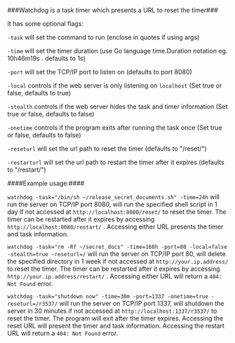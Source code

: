 ###Watchdog is a task timer which presents a URL to reset the timer###

It has some optional flags:

`-task` will set the command to run (enclose in quotes if using args)

`-time` will set the timer duration (use Go language time.Duration notation eg. 10h46m19s . defaults to 1s)

`-port` will set the TCP/IP port to listen on (defaults to port 8080)

`-local` controls if the web server is only listening on `localhost` (Set true or false, defaults to true)

`-stealth` controls if the web server hides the task and timer information (Set true or false, defaults to false)

`-onetime` controls if the program exits after running the task once (Set true or false, defaults to false)

`-reseturl` will set the url path to reset the timer (defaults to "/reset/")

`-restarturl` will set the url path to restart the timer after it expires (defaults to "/restart/")

####Example usage:####

`watchdog -task="/bin/sh ~/release_secret_documents.sh" -time=24h` will run the server on TCP/IP port 8080, will run the specified shell script in 1 day if not accessed at `http://localhost:8080/reset/` to reset the timer. The timer can be restarted after it expires by accessing `http://localhost:8080/restart/` . Accessing either URL presents the timer and task information.

`watchdog -task="rm -Rf ~/secret_docs" -time=168h -port=80 -local=false -stealth=true -reseturl=/` will run the server on TCP/IP port 80, will delete the specified directory in 1 week if not accessed at `http://your.ip.address/` to reset the timer. The timer can be restarted after it expires by accessing `http://your.ip.address/restart/` . Accessing either URL will return a `404: Not Found` error.

`watchdog -task="shutdown now" -time=30m -port=1337 -onetime=true -reseturl=/r3537/` will run the server on TCP/IP port 1337, will shutdown the server in 30 minutes if not accessed at `http://localhost:1337/r3537/` to reset the timer. The program will exit after the timer expires. Accessing the reset URL will present the timer and task information. Accessing the restart URL will return a `404: Not Found` error.